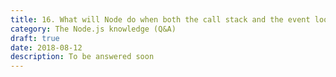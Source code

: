 ```yaml
---
title: 16. What will Node do when both the call stack and the event loop queue are empty?
category: The Node.js knowledge (Q&A)
draft: true
date: 2018-08-12
description: To be answered soon
---
```

